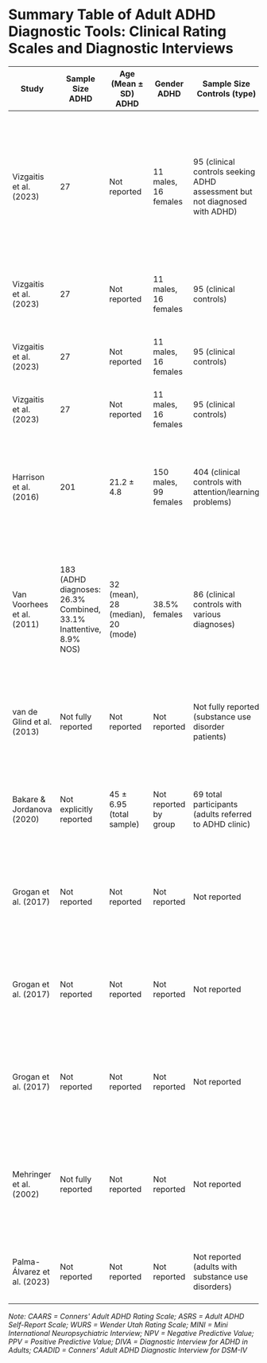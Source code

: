 # Summary Table of Adult ADHD Diagnostic Tools: Clinical Rating Scales and Diagnostic Interviews

| Study                       | Sample Size ADHD                                                  | Age (Mean ± SD) ADHD              | Gender ADHD           | Sample Size Controls (type)                                                | Age (Mean ± SD) Controls | Gender Controls        | Measure Name                                      | Diagnostic Accuracy | Sensitivity               | Specificity                                                  | NPV                          | PPV                          | Notes                                                                                                |
| --------------------------- | ----------------------------------------------------------------- | --------------------------------- | --------------------- | -------------------------------------------------------------------------- | ------------------------ | ---------------------- | ------------------------------------------------- | ------------------- | ------------------------- | ------------------------------------------------------------ | ---------------------------- | ---------------------------- | ---------------------------------------------------------------------------------------------------- |
| Vizgaitis et al. (2023)     | 27                                                                | Not reported                      | 11 males, 16 females  | 95 (clinical controls seeking ADHD assessment but not diagnosed with ADHD) | Not reported             | 44 males, 51 females   | CAARS-S:L (ADHD Index)                            | Weak accuracy       | 0.556                     | 0.621                                                        | 0.831                        | 0.294                        | False positives most frequently diagnosed with anxiety disorders (33.3%) or depressive disorders (33.3%). All CAARS-S:L scales demonstrated very low PPV. |
| Vizgaitis et al. (2023)     | 27                                                                | Not reported                      | 11 males, 16 females  | 95 (clinical controls)                                                     | Not reported             | 44 males, 51 females   | CAARS-S:L (DSM-IV Inattentive Symptoms)           | Low                 | 1.000                     | 0.200                                                        | 1.000                        | 0.262                        | Highest sensitivity and NPV among all CAARS-S:L scales                                               |
| Vizgaitis et al. (2023)     | 27                                                                | Not reported                      | 11 males, 16 females  | 95 (clinical controls)                                                     | Not reported             | 44 males, 51 females   | CAARS-S:L (DSM-IV Hyperactive/Impulsive Symptoms) | Low                 | 0.630                     | 0.653                                                        | 0.861                        | 0.340                        | Better specificity than inattentive symptoms scale                                                   |
| Vizgaitis et al. (2023)     | 27                                                                | Not reported                      | 11 males, 16 females  | 95 (clinical controls)                                                     | Not reported             | 44 males, 51 females   | CAARS-S:L (DSM-IV ADHD Total Symptoms)            | Low                 | 0.889                     | 0.305                                                        | 0.906                        | 0.267                        | High sensitivity but low specificity                                                                 |
| Harrison et al. (2016)      | 201                                                               | 21.2 ± 4.8                        | 150 males, 99 females | 404 (clinical controls with attention/learning problems)                   | 22.2 ± 6.3               | 189 males, 318 females | CAARS-S (Self-Report)                             | Weak                | Not reported              | Not reported                                                 | Not reported                 | Not reported                 | High false positive and false negative rate, suggesting CAARS should not be the main method for diagnosing ADHD |
| Van Voorhees et al. (2011)  | 183 (ADHD diagnoses: 26.3% Combined, 33.1% Inattentive, 8.9% NOS) | 32 (mean), 28 (median), 20 (mode) | 38.5% females         | 86 (clinical controls with various diagnoses)                              | Same as ADHD             | Similar as ADHD        | CAARS-S and CAARS-O (Observer)                    | Not reported        | Not reported              | Not reported                                                 | Not reported                 | Not reported                 | Rating scales do not effectively distinguish between ADHD and other adult psychiatric disorders; sample included 349 adults ages 18-70 |
| van de Glind et al. (2013)  | Not fully reported                                                | Not reported                      | Not reported          | Not fully reported (substance use disorder patients)                       | Not reported             | Not reported           | ASRS                                              | Good                | 0.84                      | 0.66                                                         | 0.97                         | 0.26                         | The ASRS is sensitive in detecting ADHD, but not in detecting other externalizing disorders          |
| Bakare & Jordanova (2020)   | Not explicitly reported                                           | 45 ± 6.95 (total sample)          | Not reported by group | 69 total participants (adults referred to ADHD clinic)                     | Age range: 30-63         | Not reported           | WURS-brief                                        | Respectable         | 0.897 (vs DIVA or CAADID) | 0.133 (vs DIVA or CAADID)                                    | 0.333                        | 0.729                        | Sample consisted of 69 adults referred to a specialist adult ADHD outpatients clinic                 |
| Grogan et al. (2017)        | Not reported                                                      | Not reported                      | Not reported          | Not reported                                                               | Not reported             | Not reported           | CAARS (Inattention/Memory Problems)               | Moderate            | 0.82                      | 0.81 (vs non-clinical controls); 0.50 (vs clinical controls) | Not reported                 | Not reported                 | Specificity drops substantially when comparing with clinical controls vs. non-clinical controls      |
| Grogan et al. (2017)        | Not reported                                                      | Not reported                      | Not reported          | Not reported                                                               | Not reported             | Not reported           | CAARS (DSM Inattentive Symptoms)                  | Moderate            | 0.95                      | 0.74 (vs non-clinical controls); 0.43 (vs clinical controls) | Not reported                 | Not reported                 | Specificity drops substantially when comparing with clinical controls vs. non-clinical controls      |
| Grogan et al. (2017)        | Not reported                                                      | Not reported                      | Not reported          | Not reported                                                               | Not reported             | Not reported           | CAARS (DSM Total Symptoms)                        | Moderate            | 0.76                      | 0.78 (vs non-clinical controls); 0.36 (vs clinical controls) | Not reported                 | Not reported                 | Specificity drops substantially when comparing with clinical controls vs. non-clinical controls      |
| Mehringer et al. (2002)     | Not fully reported                                                | Not reported                      | Not reported          | Not reported                                                               | Not reported             | Not reported           | Assessment of Hyperactivity and Attention (AHA)   | Good                | 0.80                      | 0.60                                                         | 0.99 (in general population) | 0.04 (in general population) | AUC = 0.79; Total predictive value = 0.70; Useful as screening tool but requires further evaluation for diagnosis |
| Palma-Álvarez et al. (2023) | Not reported                                                      | Not reported                      | Not reported          | Not reported (adults with substance use disorders)                         | Not reported             | Not reported           | MINI-Plus ADHD module                             | Good                | 0.75                      | 0.91                                                         | 0.96                         | 0.60                         | Kappa = 0.60; Validated in adults with substance use disorders                                       |

*Note: CAARS = Conners' Adult ADHD Rating Scale; ASRS = Adult ADHD Self-Report
Scale; WURS = Wender Utah Rating Scale; MINI = Mini International
Neuropsychiatric Interview; NPV = Negative Predictive Value; PPV = Positive
Predictive Value; DIVA = Diagnostic Interview for ADHD in Adults; CAADID =
Conners' Adult ADHD Diagnostic Interview for DSM-IV*
